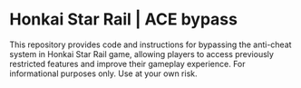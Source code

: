 # Honkai Star Rail | ACE bypass
This repository provides code and instructions for bypassing the anti-cheat system in Honkai Star Rail game, allowing players to access previously restricted features and improve their gameplay experience. For informational purposes only. Use at your own risk.

